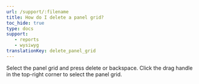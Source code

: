 ```yaml
---
url: /support/:filename
title: How do I delete a panel grid?
toc_hide: true
type: docs
support:
   - reports
   - wysiwyg
translationKey: delete_panel_grid
---
```

Select the panel grid and press delete or backspace. Click the drag handle in the top-right corner to select the panel grid.
